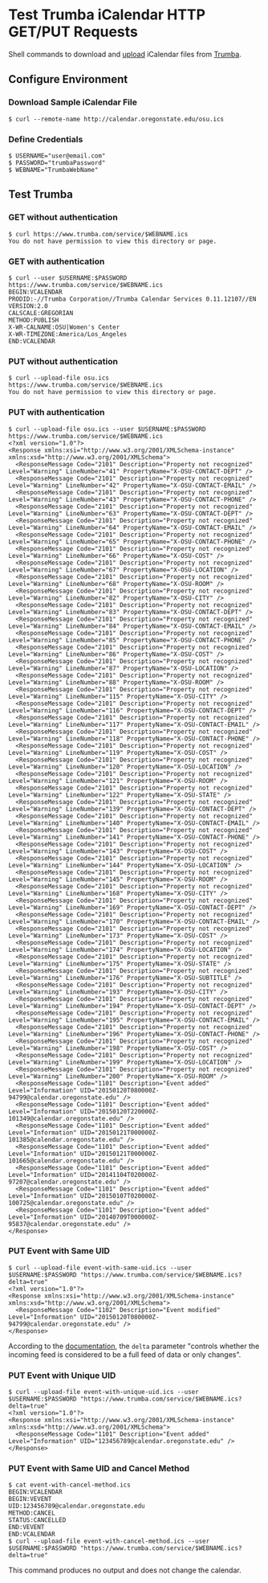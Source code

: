 # Test Trumba iCalendar  HTTP GET/PUT Requests

Shell commands to download and [upload](http://www.trumba.com/help/api/icsimport.aspx) iCalendar files from [Trumba](http://www.trumba.com).


## Configure Environment

### Download Sample iCalendar File

    $ curl --remote-name http://calendar.oregonstate.edu/osu.ics

### Define Credentials

    $ USERNAME="user@email.com"
    $ PASSWORD="trumbaPassword"
    $ WEBNAME="TrumbaWebName"


## Test Trumba

### GET without authentication

    $ curl https://www.trumba.com/service/$WEBNAME.ics
    You do not have permission to view this directory or page.

### GET with authentication

    $ curl --user $USERNAME:$PASSWORD https://www.trumba.com/service/$WEBNAME.ics
    BEGIN:VCALENDAR
    PRODID:-//Trumba Corporation//Trumba Calendar Services 0.11.12107//EN
    VERSION:2.0
    CALSCALE:GREGORIAN
    METHOD:PUBLISH
    X-WR-CALNAME:OSU|Women's Center
    X-WR-TIMEZONE:America/Los_Angeles
    END:VCALENDAR

### PUT without authentication

    $ curl --upload-file osu.ics https://www.trumba.com/service/$WEBNAME.ics
    You do not have permission to view this directory or page.

### PUT with authentication

    $ curl --upload-file osu.ics --user $USERNAME:$PASSWORD https://www.trumba.com/service/$WEBNAME.ics
    <?xml version="1.0"?>
    <Response xmlns:xsi="http://www.w3.org/2001/XMLSchema-instance" xmlns:xsd="http://www.w3.org/2001/XMLSchema">
      <ResponseMessage Code="2101" Description="Property not recognized" Level="Warning" LineNumber="41" PropertyName="X-OSU-CONTACT-DEPT" />
      <ResponseMessage Code="2101" Description="Property not recognized" Level="Warning" LineNumber="42" PropertyName="X-OSU-CONTACT-EMAIL" />
      <ResponseMessage Code="2101" Description="Property not recognized" Level="Warning" LineNumber="43" PropertyName="X-OSU-CONTACT-PHONE" />
      <ResponseMessage Code="2101" Description="Property not recognized" Level="Warning" LineNumber="63" PropertyName="X-OSU-CONTACT-DEPT" />
      <ResponseMessage Code="2101" Description="Property not recognized" Level="Warning" LineNumber="64" PropertyName="X-OSU-CONTACT-EMAIL" />
      <ResponseMessage Code="2101" Description="Property not recognized" Level="Warning" LineNumber="65" PropertyName="X-OSU-CONTACT-PHONE" />
      <ResponseMessage Code="2101" Description="Property not recognized" Level="Warning" LineNumber="66" PropertyName="X-OSU-COST" />
      <ResponseMessage Code="2101" Description="Property not recognized" Level="Warning" LineNumber="67" PropertyName="X-OSU-LOCATION" />
      <ResponseMessage Code="2101" Description="Property not recognized" Level="Warning" LineNumber="68" PropertyName="X-OSU-ROOM" />
      <ResponseMessage Code="2101" Description="Property not recognized" Level="Warning" LineNumber="82" PropertyName="X-OSU-CITY" />
      <ResponseMessage Code="2101" Description="Property not recognized" Level="Warning" LineNumber="83" PropertyName="X-OSU-CONTACT-DEPT" />
      <ResponseMessage Code="2101" Description="Property not recognized" Level="Warning" LineNumber="84" PropertyName="X-OSU-CONTACT-EMAIL" />
      <ResponseMessage Code="2101" Description="Property not recognized" Level="Warning" LineNumber="85" PropertyName="X-OSU-CONTACT-PHONE" />
      <ResponseMessage Code="2101" Description="Property not recognized" Level="Warning" LineNumber="86" PropertyName="X-OSU-COST" />
      <ResponseMessage Code="2101" Description="Property not recognized" Level="Warning" LineNumber="87" PropertyName="X-OSU-LOCATION" />
      <ResponseMessage Code="2101" Description="Property not recognized" Level="Warning" LineNumber="88" PropertyName="X-OSU-ROOM" />
      <ResponseMessage Code="2101" Description="Property not recognized" Level="Warning" LineNumber="115" PropertyName="X-OSU-CITY" />
      <ResponseMessage Code="2101" Description="Property not recognized" Level="Warning" LineNumber="116" PropertyName="X-OSU-CONTACT-DEPT" />
      <ResponseMessage Code="2101" Description="Property not recognized" Level="Warning" LineNumber="117" PropertyName="X-OSU-CONTACT-EMAIL" />
      <ResponseMessage Code="2101" Description="Property not recognized" Level="Warning" LineNumber="118" PropertyName="X-OSU-CONTACT-PHONE" />
      <ResponseMessage Code="2101" Description="Property not recognized" Level="Warning" LineNumber="119" PropertyName="X-OSU-COST" />
      <ResponseMessage Code="2101" Description="Property not recognized" Level="Warning" LineNumber="120" PropertyName="X-OSU-LOCATION" />
      <ResponseMessage Code="2101" Description="Property not recognized" Level="Warning" LineNumber="121" PropertyName="X-OSU-ROOM" />
      <ResponseMessage Code="2101" Description="Property not recognized" Level="Warning" LineNumber="122" PropertyName="X-OSU-STATE" />
      <ResponseMessage Code="2101" Description="Property not recognized" Level="Warning" LineNumber="139" PropertyName="X-OSU-CONTACT-DEPT" />
      <ResponseMessage Code="2101" Description="Property not recognized" Level="Warning" LineNumber="140" PropertyName="X-OSU-CONTACT-EMAIL" />
      <ResponseMessage Code="2101" Description="Property not recognized" Level="Warning" LineNumber="141" PropertyName="X-OSU-CONTACT-PHONE" />
      <ResponseMessage Code="2101" Description="Property not recognized" Level="Warning" LineNumber="143" PropertyName="X-OSU-COST" />
      <ResponseMessage Code="2101" Description="Property not recognized" Level="Warning" LineNumber="144" PropertyName="X-OSU-LOCATION" />
      <ResponseMessage Code="2101" Description="Property not recognized" Level="Warning" LineNumber="145" PropertyName="X-OSU-ROOM" />
      <ResponseMessage Code="2101" Description="Property not recognized" Level="Warning" LineNumber="168" PropertyName="X-OSU-CITY" />
      <ResponseMessage Code="2101" Description="Property not recognized" Level="Warning" LineNumber="169" PropertyName="X-OSU-CONTACT-DEPT" />
      <ResponseMessage Code="2101" Description="Property not recognized" Level="Warning" LineNumber="170" PropertyName="X-OSU-CONTACT-EMAIL" />
      <ResponseMessage Code="2101" Description="Property not recognized" Level="Warning" LineNumber="173" PropertyName="X-OSU-COST" />
      <ResponseMessage Code="2101" Description="Property not recognized" Level="Warning" LineNumber="174" PropertyName="X-OSU-LOCATION" />
      <ResponseMessage Code="2101" Description="Property not recognized" Level="Warning" LineNumber="175" PropertyName="X-OSU-STATE" />
      <ResponseMessage Code="2101" Description="Property not recognized" Level="Warning" LineNumber="176" PropertyName="X-OSU-SUBTITLE" />
      <ResponseMessage Code="2101" Description="Property not recognized" Level="Warning" LineNumber="193" PropertyName="X-OSU-CITY" />
      <ResponseMessage Code="2101" Description="Property not recognized" Level="Warning" LineNumber="194" PropertyName="X-OSU-CONTACT-DEPT" />
      <ResponseMessage Code="2101" Description="Property not recognized" Level="Warning" LineNumber="195" PropertyName="X-OSU-CONTACT-EMAIL" />
      <ResponseMessage Code="2101" Description="Property not recognized" Level="Warning" LineNumber="196" PropertyName="X-OSU-CONTACT-PHONE" />
      <ResponseMessage Code="2101" Description="Property not recognized" Level="Warning" LineNumber="198" PropertyName="X-OSU-COST" />
      <ResponseMessage Code="2101" Description="Property not recognized" Level="Warning" LineNumber="199" PropertyName="X-OSU-LOCATION" />
      <ResponseMessage Code="2101" Description="Property not recognized" Level="Warning" LineNumber="200" PropertyName="X-OSU-ROOM" />
      <ResponseMessage Code="1101" Description="Event added" Level="Information" UID="20150120T080000Z-94799@calendar.oregonstate.edu" />
      <ResponseMessage Code="1101" Description="Event added" Level="Information" UID="20150120T220000Z-101349@calendar.oregonstate.edu" />
      <ResponseMessage Code="1101" Description="Event added" Level="Information" UID="20150121T000000Z-101385@calendar.oregonstate.edu" />
      <ResponseMessage Code="1101" Description="Event added" Level="Information" UID="20150121T000000Z-101665@calendar.oregonstate.edu" />
      <ResponseMessage Code="1101" Description="Event added" Level="Information" UID="20141104T020000Z-97207@calendar.oregonstate.edu" />
      <ResponseMessage Code="1101" Description="Event added" Level="Information" UID="20150107T020000Z-100725@calendar.oregonstate.edu" />
      <ResponseMessage Code="1101" Description="Event added" Level="Information" UID="20140709T000000Z-95837@calendar.oregonstate.edu" />
    </Response>

### PUT Event with Same UID

    $ curl --upload-file event-with-same-uid.ics --user $USERNAME:$PASSWORD "https://www.trumba.com/service/$WEBNAME.ics?delta=true"
    <?xml version="1.0"?>
    <Response xmlns:xsi="http://www.w3.org/2001/XMLSchema-instance" xmlns:xsd="http://www.w3.org/2001/XMLSchema">
      <ResponseMessage Code="1102" Description="Event modified" Level="Information" UID="20150120T080000Z-94799@calendar.oregonstate.edu" />
    </Response>

According to the [documentation](http://www.trumba.com/help/api/icsimport.aspx#url_format), the `delta` parameter "controls whether the incoming feed is considered to be a full feed of data or only changes".

### PUT Event with Unique UID

    $ curl --upload-file event-with-unique-uid.ics --user $USERNAME:$PASSWORD "https://www.trumba.com/service/$WEBNAME.ics?delta=true"
    <?xml version="1.0"?>
    <Response xmlns:xsi="http://www.w3.org/2001/XMLSchema-instance" xmlns:xsd="http://www.w3.org/2001/XMLSchema">
      <ResponseMessage Code="1101" Description="Event added" Level="Information" UID="123456789@calendar.oregonstate.edu" />
    </Response>

### PUT Event with Same UID and Cancel Method

    $ cat event-with-cancel-method.ics
    BEGIN:VCALENDAR
    BEGIN:VEVENT
    UID:123456789@calendar.oregonstate.edu
    METHOD:CANCEL
    STATUS:CANCELLED
    END:VEVENT
    END:VCALENDAR
    $ curl --upload-file event-with-cancel-method.ics --user $USERNAME:$PASSWORD "https://www.trumba.com/service/$WEBNAME.ics?delta=true"

This command produces no output and does not change the calendar.
